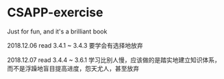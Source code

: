 # CSAPP-exercise
Just for fun, and it's a brilliant book

2018.12.06 read 3.4.1 ~ 3.4.3 要学会有选择地放弃

2018.12.07 read 3.4.4 ~ 3.6.1 学习比别人慢，应该做的是踏实地建立知识体系，而不是浮躁地盲目提高进度，怨天尤人，甚至放弃
